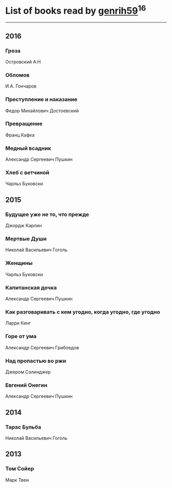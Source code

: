 # List of books read by [genrih59](https://www.facebook.com/app_scoped_user_id/872361436199401/)<sup>16</sup>
---

## 2016

### Гроза
Островский А.Н


### Обломов
И.А. Гончаров


### Преступление и наказание
Федор Михайлович Достоевский


### Превращение
Франц Кафка


### Медный всадник
Александр Сергеевич Пушкин


### Хлеб с ветчиной
Чарльз Буковски



## 2015

### Будущее уже не то, что прежде
Джордж Карлин


### Мертвые Души
Николай Васильевич Гоголь


### Женщины
Чарльз Буковски


### Капитанская дочка
Александр Сергеевич Пушкин


### Как разговаривать с кем угодно, когда угодно, где угодно
Ларри Кинг


### Горе от ума
Александр Сергеевич Грибоедов


### Над пропастью во ржи
Джером Сэлинджер


### Евгений Онегин
Александр Сергеевич Пушкин



## 2014

### Тарас Бульба
Николай Васильевич Гоголь



## 2013

### Том Сойер
Марк Твен



